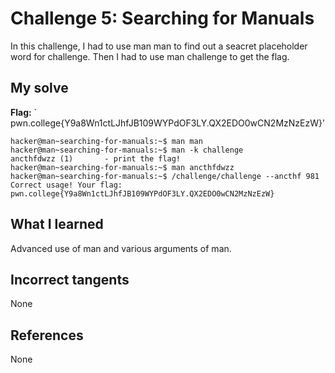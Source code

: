 # Challenge 5: Searching for Manuals
In this challenge, I had to use man man to find out a seacret placeholder word for challenge. Then I had to use man challenge to get the flag.

## My solve
**Flag:** ` pwn.college{Y9a8Wn1ctLJhfJB109WYPdOF3LY.QX2EDO0wCN2MzNzEzW}’


```
hacker@man~searching-for-manuals:~$ man man
hacker@man~searching-for-manuals:~$ man -k challenge
ancthfdwzz (1)       - print the flag!
hacker@man~searching-for-manuals:~$ man ancthfdwzz
hacker@man~searching-for-manuals:~$ /challenge/challenge --ancthf 981
Correct usage! Your flag: pwn.college{Y9a8Wn1ctLJhfJB109WYPdOF3LY.QX2EDO0wCN2MzNzEzW}
```

## What I learned
Advanced use of man and various arguments of man.

## Incorrect tangents
None

## References
None
